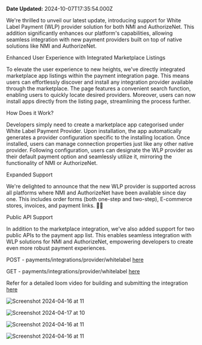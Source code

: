 **Date Updated:** 2024-10-07T17:35:54.000Z

We're thrilled to unveil our latest update, introducing support for White Label Payment (WLP) provider solution for both NMI and AuthorizeNet. This addition significantly enhances our platform's capabilities, allowing seamless integration with new payment providers built on top of native solutions like NMI and AuthorizeNet.

Enhanced User Experience with Integrated Marketplace Listings

To elevate the user experience to new heights, we've directly integrated marketplace app listings within the payment integration page. This means users can effortlessly discover and install any integration provider available through the marketplace. The page features a convenient search function, enabling users to quickly locate desired providers. Moreover, users can now install apps directly from the listing page, streamlining the process further.

How Does it Work?

Developers simply need to create a marketplace app categorised under White Label Payment Provider. Upon installation, the app automatically generates a provider configuration specific to the installing location. Once installed, users can manage connection properties just like any other native provider. Following configuration, users can designate the WLP provider as their default payment option and seamlessly utilize it, mirroring the functionality of NMI or AuthorizeNet.

Expanded Support

We're delighted to announce that the new WLP provider is supported across all platforms where NMI and AuthorizeNet have been available since day one. This includes order forms (both one-step and two-step), E-commerce stores, invoices, and payment links. :tada::tada:

Public API Support

In addition to the marketplace integration, we've also added support for two public APIs to the payment app list. This enables seamless integration with WLP solutions for NMI and AuthorizeNet, empowering developers to create even more robust payment experiences.

POST - payments/integrations/provider/whitelabel [here](https://highlevel.stoplight.io/docs/integrations/38fc7b49d107d-create-white-label-integration-provider)

GET - payments/integrations/provider/whitelabel [here](https://highlevel.stoplight.io/docs/integrations/cbdced5c59dfd-list-white-label-integration-providers)  
  
Refer for a detailed loom video for building and submitting the integration [here](https://www.loom.com/share/ca47b2b4a4e4441797482d07a1ce9232)

![Screenshot 2024-04-16 at 11](https://s3.amazonaws.com/cdn.freshdesk.com/data/helpdesk/attachments/production/155028671910/original/5b7NeJ12EHXLFRvS_UieNjqf4cM5vKrQ_Q.jpeg?1720041556)

![Screenshot 2024-04-17 at 10](https://s3.amazonaws.com/cdn.freshdesk.com/data/helpdesk/attachments/production/155028671909/original/NoFtjMQINWRiBJt6SnpNGCDDFXvPyRgTsw.jpeg?1720041556)

![Screenshot 2024-04-16 at 11](https://s3.amazonaws.com/cdn.freshdesk.com/data/helpdesk/attachments/production/155028671911/original/tiX0EP-N602vjB5NjFrQsjn3HnbaS0RIsw.jpeg?1720041556)

![Screenshot 2024-04-16 at 11](https://s3.amazonaws.com/cdn.freshdesk.com/data/helpdesk/attachments/production/155028671908/original/xxAsSytNVl_aDJZR5PFNbOJV-YwKFa5iFQ.jpeg?1720041556)